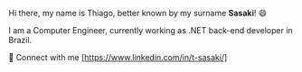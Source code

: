 Hi there, my name is Thiago, better known by my surname **Sasaki**! 😄

I am a Computer Engineer, currently working as .NET back-end developer in Brazil.

🔗 Connect with me
[https://www.linkedin.com/in/t-sasaki/]

